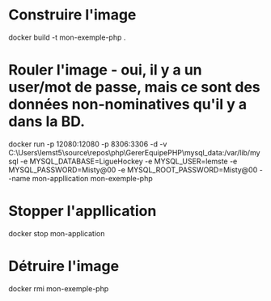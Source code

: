 # Construire l'image
docker build -t mon-exemple-php .

# Rouler l'image - oui, il y a un user/mot de passe, mais ce sont des données non-nominatives qu'il y a dans la BD.
docker run -p 12080:12080 -p 8306:3306 -d -v C:\Users\lemst5\source\repos\php\GererEquipePHP\mysql_data:/var/lib/mysql -e MYSQL_DATABASE=LigueHockey -e MYSQL_USER=lemste -e MYSQL_PASSWORD=Misty@00 -e MYSQL_ROOT_PASSWORD=Misty@00 --name mon-appllication mon-exemple-php

# Stopper l'appllication
docker stop mon-application

# Détruire l'image
docker rmi mon-exemple-php